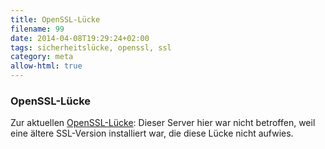 ```yaml
---
title: OpenSSL-Lücke
filename: 99
date: 2014-04-08T19:29:24+02:00
tags: sicherheitslücke, openssl, ssl
category: meta
allow-html: true
---
```

### OpenSSL-Lücke

<p>Zur aktuellen <a href="http://www.heise.de/newsticker/meldung/Der-GAU-fuer-Verschluesselung-im-Web-Horror-Bug-in-OpenSSL-2165517.html">OpenSSL-Lücke</a>: Dieser Server hier war nicht betroffen, weil eine ältere SSL-Version installiert war, die diese Lücke nicht aufwies.</p>


